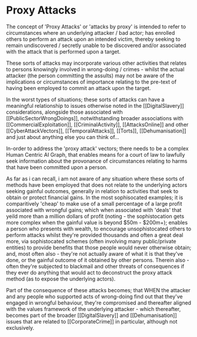 # Proxy Attacks

The concept of 'Proxy Attacks' or 'attacks by proxy' is intended to refer to circumstances where an underlying attacker / bad actor; has enrolled others to perform an attack upon an intended victim, thereby seeking to remain undiscovered / secretly unable to be discovered and/or associated with the attack that is performed upon a target. 

These sorts of attacks may incorporate various other activities that relates to persons knowingly involved in wrong-doing / crimes - whilst the actual attacker (the person committing the assults) may not be aware of the implications or circumstances of importance  relating to the pre-text of having been employed to commit an attack upon the target. 

In the worst types of situations; these sorts of attacks can have a meaningful relationship to issues otherwise noted in the [[DigitalSlavery]] considerations, alongside those associated with [[PublicSectorWrongDoings]], notwithstanding broader associations with [[CommercialExploitation]], [[CriminalActivity]],  [[AttacksOnline]] and other [[CyberAttackVectors]], [[TemporalAttacks]], [[Torts]], [[Dehumanisation]] and just about anything else you can think of...

In-order to address the 'proxy attack' vectors; there needs to be a complex Human Centric AI Graph, that enables means for a court of law to lawfully seek information about the provonance of circumstances relating to harms that have been committed upon a person. 

As far as i can recall, i am not aware of any situation where these sorts of methods have been employed that does not relate to the underlying actors seeking gainful outcomes, generally in relation to activities that seek to obtain or protect financial gains.  In the most sophisocated examples; it is comparitively 'cheap' to make use of a small percentage of a large profit associated with wrongful gains; which when associated with 'deals' that yeild more than a million dollars of profit (noting - the sophistocation gets more complex when the gainful value is beyond $50m - $200m+); enables a person who presents with wealth, to encourage unsophistocated others to perform attacks whilst they're provided thousands and often a great deal more, via sophistocated schemes (often involving many public/private entities) to provide benefits that those people would never otherwise obtain; and, most often also - they're not actually aware of what it is that they've done, or the gainful outcome of it obtained by other persons.  Therein also - often they're subjected to blackmail and other threats of consequences if they ever do anything that would act to deconstruct the proxy attack method (as to expose the underlying actors). 

Part of the consequence of these attacks becomes; that WHEN the attacker and any people who supported acts of wrong-doing find out that they've engaged in wrongful behaviour, they're compromised and thereafter aligned with the values framework of the underlying attacker - which thereafter, becomes part of the broader [[DigitalSlavery]] and [[Dehumanisation]] issues that are related to [[CorporateCrime]] in particular, although not exclusively. 